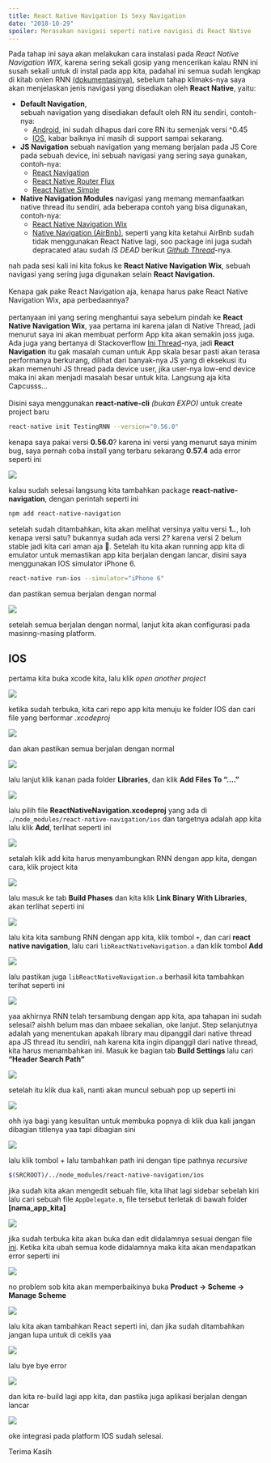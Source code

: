 ```yaml
---
title: React Native Navigation Is Sexy Navigation
date: "2018-10-29"
spoiler: Merasakan navigasi seperti native navigasi di React Native
---
```


Pada tahap ini saya akan melakukan cara instalasi pada _React Native Navigation WIX_, karena sering sekali gosip yang mencerikan kalau RNN ini susah sekali untuk di instal pada app kita, padahal ini semua sudah lengkap di kitab onlen RNN [(dokumentasinya)](https://wix.github.io/react-native-navigation/#/), sebelum tahap klimaks-nya saya akan menjelaskan jenis navigasi yang disediakan oleh **React Native**, yaitu:

- **Default Navigation**, \
  sebuah navigation yang disediakan default oleh RN itu sendiri, contoh-nya:
  - [Android](https://facebook.github.io/react-native/docs/navigator), ini sudah dihapus dari core RN itu semenjak versi ^0.45
  - [IOS](https://facebook.github.io/react-native/docs/navigatorios#docsNav), kabar baiknya ini masih di support sampai sekarang.
- **JS Navigation**
  sebuah navigation yang memang berjalan pada JS Core pada sebuah device, ini sebuah navigasi yang sering saya gunakan, contoh-nya:
  - [React Navigation](https://reactnavigation.org/)
  - [React Native Router Flux](https://github.com/RNRF/react-native-router-flux)
  - [React Native Simple](https://www.npmjs.com/package/react-native-simple-router)
- **Native Navigation Modules**
  navigasi yang memang memanfaatkan native thread itu sendiri, ada beberapa contoh yang bisa digunakan, contoh-nya:
  - [React Native Navigation Wix](https://wix.github.io/react-native-navigation/#/)
  - [Native Navigation (AirBnb)](https://github.com/airbnb/native-navigation/issues/114), seperti yang kita ketahui AirBnb sudah tidak menggunakan React Native lagi, soo package ini juga sudah depracated atau sudah _IS DEAD_ berikut [_Github Thread_](https://github.com/airbnb/native-navigation/issues/114)-nya.

nah pada sesi kali ini kita fokus ke **React Native Navigation Wix**, sebuah navigasi yang sering juga digunakan selain **React Navigation.**
\
\
Kenapa gak pake React Navigation aja, kenapa harus pake React Native Navigation Wix, apa perbedaannya?
\
\
pertanyaan ini yang sering menghantui saya sebelum pindah ke **React Native Navigation Wix**, yaa pertama ini karena jalan di Native Thread, jadi menurut saya ini akan membuat perform App kita akan semakin joss juga. Ada juga yang bertanya di Stackoverflow [Ini Thread](https://stackoverflow.com/questions/44147766/react-navigation-vs-react-native-navigation)-nya, jadi **React Navigation** itu gak masalah cuman untuk App skala besar pasti akan terasa performanya berkurang, dilihat dari banyak-nya JS yang di eksekusi itu akan memenuhi JS thread pada device user, jika user-nya low-end device maka ini akan menjadi masalah besar untuk kita. Langsung aja kita Capcusss…
\
\
Disini saya menggunakan **react-native-cli** _(bukan EXPO)_ untuk create project baru

```bash
react-native init TestingRNN --version="0.56.0"
```

kenapa saya pakai versi **0.56.0**? karena ini versi yang menurut saya minim bug, saya pernah coba install yang terbaru sekarang **0.57.4** ada error seperti ini

![](./image-1.jpg)

kalau sudah selesai langsung kita tambahkan package **react-native-navigation**, dengan perintah seperti ini

```bash
npm add react-native-navigation
```

setelah sudah ditambahkan, kita akan melihat versinya yaitu versi **1._._**, loh kenapa versi satu? bukannya sudah ada versi 2? karena versi 2 belum stable jadi kita cari aman aja 🙊. Setelah itu kita akan running app kita di emulator untuk memastikan app kita berjalan dengan lancar, disini saya menggunakan IOS simulator iPhone 6.

```bash
react-native run-ios --simulator="iPhone 6"
```

dan pastikan semua berjalan dengan normal

![](./image-2.png)

setelah semua berjalan dengan normal, lanjut kita akan configurasi pada masinng-masing platform.

## IOS

pertama kita buka xcode kita, lalu klik _open another project_

![](./image-3.png)

ketika sudah terbuka, kita cari repo app kita menuju ke folder IOS dan cari file yang berformar _.xcodeproj_

![](./image-4.png)

dan akan pastikan semua berjalan dengan normal

![](./image-5.png)

lalu lanjut klik kanan pada folder **Libraries**, dan klik **Add Files To “….”**

![](./image-6.png)

lalu pilih file **ReactNativeNavigation.xcodeproj** yang ada di `./node_modules/react-native-navigation/ios` dan targetnya adalah app kita lalu klik **Add**, terlihat seperti ini

![](./image-7.png)

setalah klik add kita harus menyambungkan RNN dengan app kita, dengan cara, klik project kita

![](./image-8.png)

lalu masuk ke tab **Build Phases** dan kita klik **Link Binary With Libraries**, akan terlihat seperti ini

![](./image-9.png)

lalu kita kita sambung RNN dengan app kita, klik tombol `+`, dan cari **react native navigation**, lalu cari `libReactNativeNavigation.a` dan klik tombol **Add**

![](./image-10.png)

lalu pastikan juga `libReactNativeNavigation.a` berhasil kita tambahkan terihat seperti ini

![](./image-11.png)

yaa akhirnya RNN telah tersambung dengan app kita, apa tahapan ini sudah selesai? aishh belum mas dan mbaee sekalian, oke lanjut. Step selanjutnya adalah yang menentukan apakah library mau dipanggil dari native thread apa JS thread itu sendiri, nah karena kita ingin dipanggil dari native thread, kita harus menambahkan ini. Masuk ke bagian tab **Build Settings** lalu cari **“Header Search Path”**

![](./image-12.png)

setelah itu klik dua kali, nanti akan muncul sebuah pop up seperti ini

![](./image-13.png)

ohh iya bagi yang kesulitan untuk membuka popnya di klik dua kali jangan dibagian titlenya yaa tapi dibagian sini

![](./image-14.png)

lalu klik tombol + lalu tambahkan path ini dengan tipe pathnya _recursive_

```bash
$(SRCROOT)/../node_modules/react-native-navigation/ios
```

jika sudah kita akan mengedit sebuah file, kita lihat lagi sidebar sebelah kiri lalu cari sebuah file `AppDelegate.m`, file tersebut terletak di bawah folder **[nama_app_kita]**

![](./image-15.png)

jika sudah terbuka kita akan buka dan edit didalamnya sesuai dengan file [ini](https://github.com/wix/react-native-navigation/blob/master/example/ios/example/AppDelegate.m).
Ketika kita ubah semua kode didalamnya maka kita akan mendapatkan error seperti ini

![](./image-16.png)

no problem sob kita akan memperbaikinya buka **Product -> Scheme -> Manage Scheme**

![](./image-17.png)

lalu kita akan tambahkan React seperti ini, dan jika sudah ditambahkan jangan lupa untuk di ceklis yaa

![](./image-18.png)

lalu bye bye error

![](./image-19.png)

dan kita re-build lagi app kita, dan pastika juga aplikasi berjalan dengan lancar

![](./image-20.png)

oke integrasi pada platform IOS sudah selesai.

Terima Kasih
